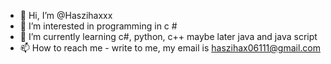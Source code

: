 - 👋 Hi, I’m @Haszihaxxx
- 👀 I’m interested in programming in c #
- 🌱 I’m currently learning c#, python, c++ maybe later java and java script
- 📫 How to reach me - write to me, my email is haszihax06111@gmail.com

<!---
Haszihaxxx/Haszihaxxx is a ✨ special ✨ repository because its `README.md` (this file) appears on your GitHub profile.
You can click the Preview link to take a look at your changes.
--->
